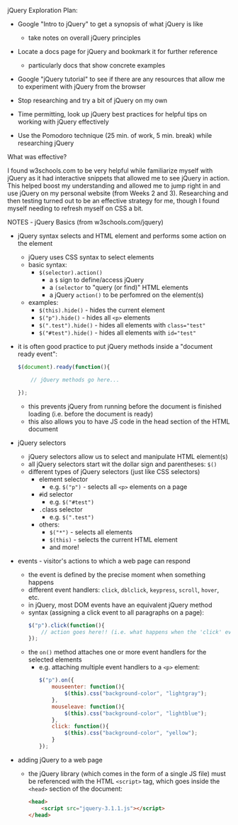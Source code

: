 jQuery Exploration Plan:

* Google "Intro to jQuery" to get a synopsis of what jQuery is like
    - take notes on overall jQuery principles

* Locate a docs page for jQuery and bookmark it for further reference
     - particularly docs that show concrete examples

* Google "jQuery tutorial" to see if there are any resources that allow me to experiment with jQuery from the browser

* Stop researching and try a bit of jQuery on my own

* Time permitting, look up jQuery best practices for helpful tips on working with jQuery effectively

 * Use the Pomodoro technique (25 min. of work, 5 min. break) while researching jQuery


What was effective?

I found w3schools.com to be very helpful while familiarize myself with jQuery as it had interactive snippets that allowed me to see jQuery in action. This helped boost my understanding and allowed me to jump right in and use jQuery on my personal website (from Weeks 2 and 3). Researching and then testing turned out to be an effective strategy for me, though I found myself needing to refresh myself on CSS a bit.





NOTES - jQuery Basics (from w3schools.com/jquery)

* jQuery syntax selects and HTML element and performs some action on the element
    - jQuery uses CSS syntax to select elements
    - basic syntax:
        + `$(selector).action()`
            * a `$` sign to define/access jQuery
            * a `(selector` to "query (or find)" HTML elements
            * a jQuery `action()` to be perfomred on the element(s)
    - examples:
        + `$(this).hide()` - hides the current element
        + `$("p").hide()` - hides all `<p>` elements
        + `$(".test").hide()` - hides all elements with `class="test"`
        + `$("#test").hide()` - hides all elements with `id="test"`

* it is often good practice to put jQuery methods inside a "document ready event":
    ```javascript
    $(document).ready(function(){
    
        // jQuery methods go here...

    });
    ```
    - this prevents jQuery from running before the document is finished loading (i.e. before the document is ready)
    - this also allows you to have JS code in the head section of the HTML document

* jQuery selectors
    - jQuery selectors allow us to select and manipulate HTML element(s)
    - all jQuery selectors start wit the dollar sign and parentheses: `$()`
    - different types of jQuery selectors (just like CSS selectors)
        + element selector
            * e.g. `$("p")` - selects all `<p>` elements on a page
        + `#`id selector
            * e.g. `$("#test")`
        + `.`class selector
            * e.g. `$(".test")`
        + others:
            * `$("*")` - selects all elements
            * `$(this)` - selects the current HTML element
            * and more!

* events - visitor's actions to which a web page can respond
    - the event is defined by the precise moment when something happens
    - different event handlers: `click`, `dblclick`, `keypress`, `scroll`, `hover`, etc.
    - in jQuery, most DOM events have an equivalent jQuery method
    - syntax (assigning a click event to all paragraphs on a page):
        ```javascript
        $("p").click(function(){
            // action goes here!! (i.e. what happens when the 'click' event "fires"/happens)
        });
        ```
    - the `on()` method attaches one or more event handlers for the selected elements
        + e.g. attaching multiple event handlers to a `<p>` element:
            ```javascript
            $("p").on({
                mouseenter: function(){
                    $(this).css("background-color", "lightgray");
                }, 
                mouseleave: function(){
                    $(this).css("background-color", "lightblue");
                }, 
                click: function(){
                    $(this).css("background-color", "yellow");
                } 
            });
            ```

* adding jQuery to a web page
    - the jQuery library (which comes in the form of a single JS file) must be referenced with the HTML `<script>` tag, which goes inside the `<head>` section of the document:
        ```html
        <head>
            <script src="jquery-3.1.1.js"></script>
        </head>
        ```
